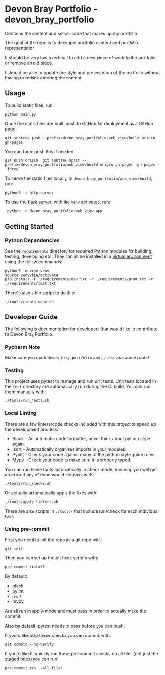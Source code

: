 # Devon Bray Portfolio - devon_bray_portfolio 

Contains the content and server code that makes up my portfolio.

The goal of the repo is to decouple portfolio content and portfolio representation.

It should be very low overhead to add a new piece of work to the portfolio, or remove an old piece.

I should be able to update the style and presentation of the portfolio without having to rethink entering the content 


## Usage

To build static files, run:

```bash
python main.py
```

Once the static files are built, push to GitHub for deployment as a GitHub page:

```
git subtree push --prefix=devon_bray_portfolio/web_view/build origin gh-pages
```

You can force push this if needed:

```
git push origin `git subtree split --prefix=devon_bray_portfolio/web_view/build origin gh-pages`:gh-pages --force
```

To serve the static files locally, in `devon_bray_portfolio/web_view/build`, run:

```bash
python3 -m http.server
```

To use the flask server, with the `venv` activated, run:

```bash
 python -m devon_bray_portfolio.web_view.app
```

## Getting Started

### Python Dependencies

See the `requirements` directory for required Python modules for building, testing, developing etc.
They can all be installed in a [virtual environment](https://docs.python.org/3/library/venv.html) 
using the follow commands:

```
python3 -m venv venv
source venv/bin/activate
pip install -r ./requirements/dev.txt -r ./requirements/prod.txt -r ./requirements/test.txt
```

There's also a bin script to do this:

```
./tools/create_venv.sh
```


## Developer Guide

The following is documentation for developers that would like to contribute
to Devon Bray Portfolio.

### Pycharm Note

Make sure you mark `devon_bray_portfolio` and `./test` as source roots!

### Testing

This project uses pytest to manage and run unit tests. Unit tests located in the `test` directory 
are automatically run during the CI build. You can run them manually with:

```
./tools/run_tests.sh
```

### Local Linting

There are a few linters/code checks included with this project to speed up the development process:

* Black - An automatic code formatter, never think about python style again.
* Isort - Automatically organizes imports in your modules.
* Pylint - Check your code against many of the python style guide rules.
* Mypy - Check your code to make sure it is properly typed.

You can run these tools automatically in check mode, meaning you will get an error if any of them
would not pass with:

```
./tools/run_checks.sh
```

Or actually automatically apply the fixes with:

```
./tools/apply_linters.sh
```

There are also scripts in `./tools/` that include run/check for each individual tool.


### Using pre-commit

First you need to init the repo as a git repo with:

```
git init
```

Then you can set up the git hook scripts with:

```
pre-commit install
```

By default:

* black
* pylint
* isort
* mypy

Are all run in apply-mode and must pass in order to actually make the commit.

Also by default, pytest needs to pass before you can push.

If you'd like skip these checks you can commit with:

```
git commit --no-verify
```

If you'd like to quickly run these pre-commit checks on all files (not just the staged ones) you
can run:

```
pre-commit run --all-files
```

